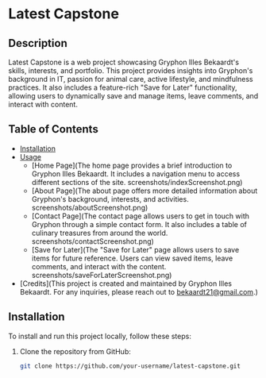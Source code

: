 # Latest Capstone

## Description

Latest Capstone is a web project showcasing Gryphon Illes Bekaardt's skills, interests, and portfolio. This project provides insights into Gryphon's background in IT, passion for animal care, active lifestyle, and mindfulness practices. It also includes a feature-rich "Save for Later" functionality, allowing users to dynamically save and manage items, leave comments, and interact with content.

## Table of Contents

- [Installation](#installation)
- [Usage](#usage)
  - [Home Page](The home page provides a brief introduction to Gryphon Illes Bekaardt. It includes a navigation menu to access different sections of the site. screenshots/indexScreenshot.png)
  - [About Page](The about page offers more detailed information about Gryphon's background, interests, and activities. screenshots/aboutScreenshot.png)
  - [Contact Page](The contact page allows users to get in touch with Gryphon through a simple contact form. It also includes a table of culinary treasures from around the world. screenshots/contactScreenshot.png)
  - [Save for Later](The "Save for Later" page allows users to save items for future reference. Users can view saved items, leave comments, and interact with the content. screenshots/saveForLaterScreenshot.png)
- [Credits](This project is created and maintained by Gryphon Illes Bekaardt. For any inquiries, please reach out to bekaardt21@gmail.com.)

## Installation

To install and run this project locally, follow these steps:

1. Clone the repository from GitHub:
   ```bash
   git clone https://github.com/your-username/latest-capstone.git

